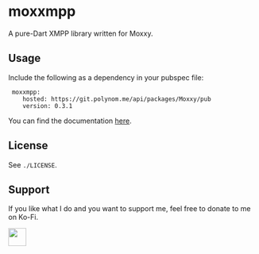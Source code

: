 # moxxmpp

A pure-Dart XMPP library written for Moxxy.

## Usage

Include the following as a dependency in your pubspec file:

```
 moxxmpp:
    hosted: https://git.polynom.me/api/packages/Moxxy/pub
    version: 0.3.1
```

You can find the documentation [here](https://moxxy.org/developers/docs/moxxmpp/).

## License

See `./LICENSE`.

## Support

If you like what I do and you want to support me, feel free to donate to me on Ko-Fi.

[<img src="https://codeberg.org/moxxy/moxxyv2/raw/branch/master/assets/repo/kofi.png" height="36" style="height: 36px; border: 0px;"></img>](https://ko-fi.com/papatutuwawa)
